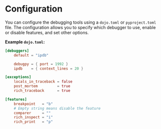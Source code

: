 # Configuration

You can configure the debugging tools using a `dojo.toml` or
`pyproject.toml` file. The configuration allows you to specify which
debugger to use, enable or disable features, and set other options.

**Example `dojo.toml`:**

``` toml
[debuggers]
    default = "ipdb"

    debugpy = { port = 1992 }
    ipdb    = { context_lines = 20 }

[exceptions]
    locals_in_traceback = false
    post_mortem         = true
    rich_traceback      = true

[features]
    breakpoint   = "b"
    # Empty string means disable the feature
    comparer     = ""
    rich_inspect = "i"
    rich_print   = "p"
```
